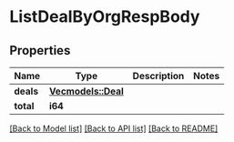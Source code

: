 # ListDealByOrgRespBody

## Properties

Name | Type | Description | Notes
------------ | ------------- | ------------- | -------------
**deals** | [**Vec<models::Deal>**](Deal.md) |  | 
**total** | **i64** |  | 

[[Back to Model list]](../README.md#documentation-for-models) [[Back to API list]](../README.md#documentation-for-api-endpoints) [[Back to README]](../README.md)


